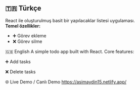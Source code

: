 ## 🇹🇷 Türkçe
React ile oluşturulmuş basit bir yapılacaklar listesi uygulaması.  
**Temel özellikler:**  
- ➕ Görev ekleme  
- ❌ Görev silme

🇬🇧 English
A simple todo app built with React.
Core features:

➕ Add tasks

❌ Delete tasks

🌐 Live Demo / Canlı Demo https://asimaydin15.netlify.app/
